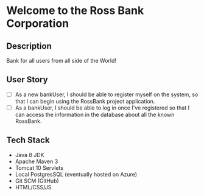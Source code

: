 # Welcome to the Ross Bank Corporation

## Description

Bank for all users from all side of the World!
## User Story

- [ ] As a new bankUser, I should be able to register myself on the system, so that I can begin using the RossBank project application.
- [ ] As a bankUser, I should be able to log in once I've registered so that I can access the information in the database about all the known RossBank.

## Tech Stack

- Java 8 JDK
- Apache Maven 3
- Tomcat 10 Servlets
- Local PostgresSQL (eventually hosted on Azure)
- Git SCM (GitHub)
- HTML/CSS/JS

